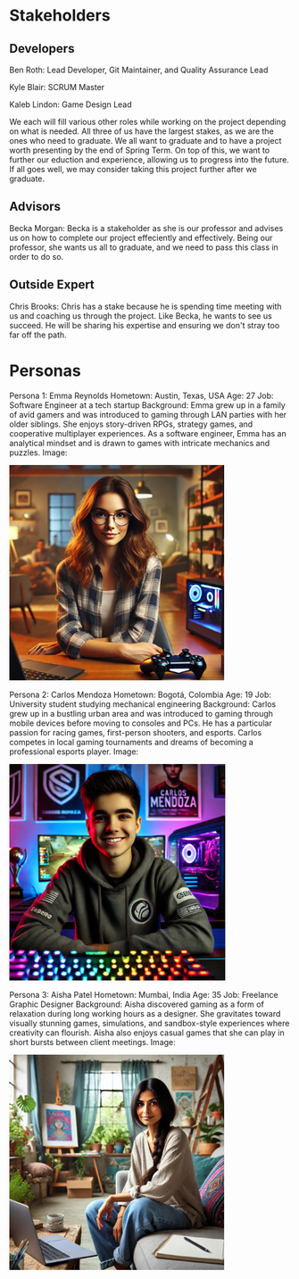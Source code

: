 # Stakeholders

## Developers

Ben Roth: Lead Developer, Git Maintainer, and Quality Assurance Lead

Kyle Blair: SCRUM Master

Kaleb Lindon: Game Design Lead

We each will fill various other roles while working on the project depending on what is needed. All three of us have the largest stakes, as we are the ones who
need to graduate. We all want to graduate and to have a project worth presenting by the end of Spring Term. On top of this, we want to further our eduction and 
experience, allowing us to progress into the future. If all goes well, we may consider taking this project further after we graduate.

## Advisors

Becka Morgan: Becka is a stakeholder as she is our professor and advises us on how to complete our project effeciently and effectively. Being our professor,
              she wants us all to graduate, and we need to pass this class in order to do so. 

## Outside Expert

Chris Brooks: Chris has a stake because he is spending time meeting with us and coaching us through the project. Like Becka, he wants to see us succeed. He 
              will be sharing his expertise and ensuring we don't stray too far off the path.

# Personas

Persona 1: Emma Reynolds
Hometown: Austin, Texas, USA
Age: 27
Job: Software Engineer at a tech startup
Background:
Emma grew up in a family of avid gamers and was introduced to gaming through LAN parties with her older siblings. She enjoys story-driven RPGs, strategy games, and cooperative multiplayer experiences. As a software engineer, Emma has an analytical mindset and is drawn to games with intricate mechanics and puzzles.
Image:

![Emma](Emma.png)

Persona 2: Carlos Mendoza
Hometown: Bogotá, Colombia
Age: 19
Job: University student studying mechanical engineering
Background:
Carlos grew up in a bustling urban area and was introduced to gaming through mobile devices before moving to consoles and PCs. He has a particular passion for racing games, first-person shooters, and esports. Carlos competes in local gaming tournaments and dreams of becoming a professional esports player.
Image:

![Carlos](Carlos.png)

Persona 3: Aisha Patel
Hometown: Mumbai, India
Age: 35
Job: Freelance Graphic Designer
Background:
Aisha discovered gaming as a form of relaxation during long working hours as a designer. She gravitates toward visually stunning games, simulations, and sandbox-style experiences where creativity can flourish. Aisha also enjoys casual games that she can play in short bursts between client meetings.
Image:

![Aisha](Aisha.png)
